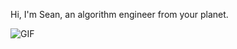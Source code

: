 <div align="left">
  <p>Hi, I'm Sean, an algorithm engineer from your planet.</p>
</div>



<img align="center" alt="GIF" src="https://media.giphy.com/media/hrSFdM4rg8VFpXyz2m/giphy.gif" />
